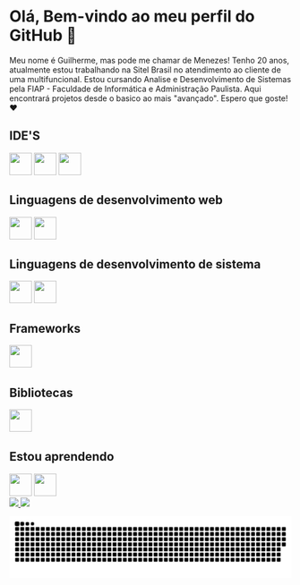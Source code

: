 # Olá, Bem-vindo ao meu perfil do GitHub :wave:

Meu nome é Guilherme, mas pode me chamar de Menezes! Tenho 20 anos, atualmente estou trabalhando na Sitel Brasil no atendimento ao cliente de uma multifuncional. Estou cursando Analise e Desenvolvimento de Sistemas pela FIAP - Faculdade de Informática e Administração Paulista. Aqui encontrará projetos desde o basico ao mais "avançado". Espero que goste! :heart:

## IDE'S
<div>
<img src="https://cdn.jsdelivr.net/gh/devicons/devicon/icons/vscode/vscode-original.svg" width="40" height="40"/>
<img src="https://cdn.jsdelivr.net/gh/devicons/devicon/icons/jupyter/jupyter-original-wordmark.svg" width="40" height="40"/>
<img src="https://cdn.jsdelivr.net/gh/devicons/devicon/icons/pycharm/pycharm-plain-wordmark.svg"  width="40" height="40"/>
<div/>

## Linguagens de desenvolvimento web
<img src="https://cdn.jsdelivr.net/gh/devicons/devicon/icons/html5/html5-original-wordmark.svg" width="40" height="40"/>
<img src="https://cdn.jsdelivr.net/gh/devicons/devicon/icons/css3/css3-plain-wordmark.svg" width="40" height="40"/>


## Linguagens de desenvolvimento de sistema
<img src="https://cdn.jsdelivr.net/gh/devicons/devicon/icons/java/java-original.svg" width="40" height="40" />
<img src="https://cdn.jsdelivr.net/gh/devicons/devicon/icons/python/python-original.svg" width="40" height="40"/>

## Frameworks
<img src="https://cdn.jsdelivr.net/gh/devicons/devicon/icons/react/react-original.svg" width="40" height="40"/>

## Bibliotecas
<img src="https://cdn.jsdelivr.net/gh/devicons/devicon/icons/sass/sass-original.svg" width="40" height="40"/>

## Estou aprendendo
<img src="https://cdn.jsdelivr.net/gh/devicons/devicon/icons/javascript/javascript-original.svg" width="40" height="40"/>
<img src="https://cdn.jsdelivr.net/gh/devicons/devicon/icons/typescript/typescript-plain.svg" width="40" height="40"/>

<div>
<a href="https://github.com/GuilhermeMenezesSilva">
<img height="180em" src="https://github-readme-stats.vercel.app/api/top-langs/?username=GuilhermeMenezesSilva&layout=compact&langs_count=7&theme=dracula"/>
<img height="180em" src="https://github-readme-stats.vercel.app/api?username=GuilhermeMenezesSilva&show_icons=true&theme=dracula&include_all_commits=true&count_private=true"/>
</div>
  
![Snake animation](https://github.com/GuilhermeMenezesSilva/GuilhermeMenezesSilva/blob/output/github-contribution-grid-snake.svg)
